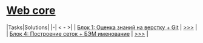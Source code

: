 # [Web core](https://gist.github.com/jm-program/593a28b5d609c1594d6d90dc228241ab)

|Tasks|Solutions|
|-| < - >|
| [Блок 1: Оценка знаний на верстку + Git](https://github.com/jm-program/css-task) | [>>>](https://sanirouke.github.io/JavaMentor/Section1/Block1/) |
| [Блок 4: Построение сеток + БЭМ именование](https://www.figma.com/file/bZw1N2Q11xjRlRZWgpN74I/Block4) | [>>>](https://sanirouke.github.io/JavaMentor/Section1/Block4/) |
